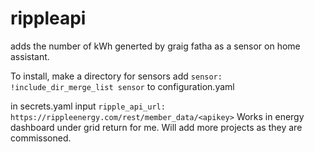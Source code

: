 # rippleapi
adds the number of kWh generted by graig fatha as a sensor on home assistant.

To install, make a directory for sensors add `sensor: !include_dir_merge_list sensor` to configuration.yaml

in secrets.yaml input `ripple_api_url: https://rippleenergy.com/rest/member_data/<apikey>`
Works in energy dashboard under grid return for me.
Will add more projects as they are commissoned. 
